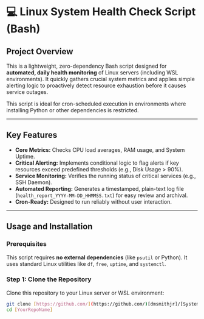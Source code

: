 # 💻 Linux System Health Check Script (Bash)

##  Project Overview

This is a lightweight, zero-dependency Bash script designed for **automated, daily health monitoring** of Linux servers (including WSL environments). It quickly gathers crucial system metrics and applies simple alerting logic to proactively detect resource exhaustion before it causes service outages.

This script is ideal for cron-scheduled execution in environments where installing Python or other dependencies is restricted.

***

##  Key Features

* **Core Metrics:** Checks CPU load averages, RAM usage, and System Uptime.
* **Critical Alerting:** Implements conditional logic to flag alerts if key resources exceed predefined thresholds (e.g., Disk Usage > 90%).
* **Service Monitoring:** Verifies the running status of critical services (e.g., SSH Daemon).
* **Automated Reporting:** Generates a timestamped, plain-text log file (`health_report_YYYY-MM-DD_HHMMSS.txt`) for easy review and archival.
* **Cron-Ready:** Designed to run reliably without user interaction.

***

##  Usage and Installation

### Prerequisites

This script requires **no external dependencies** (like `psutil` or Python). It uses standard Linux utilities like `df`, `free`, `uptime`, and `systemctl`.

### Step 1: Clone the Repository

Clone this repository to your Linux server or WSL environment:

```bash
git clone [https://github.com/](https://github.com/)[dmsmithjr]/[System-Health-Check-Scripts].git
cd [YourRepoName]
